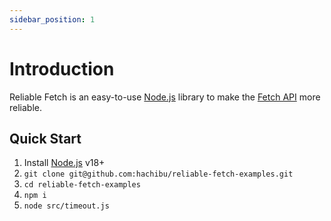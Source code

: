 ```yaml
---
sidebar_position: 1
---
```


# Introduction

Reliable Fetch is an easy-to-use [Node.js](https://nodejs.org) library to make
the [Fetch API](https://developer.mozilla.org/en-US/docs/Web/API/Fetch_API) more reliable.

## Quick Start

1. Install [Node.js](https://nodejs.org/en/download) v18+
2. `git clone git@github.com:hachibu/reliable-fetch-examples.git`
3. `cd reliable-fetch-examples`
4. `npm i`
5. `node src/timeout.js`
